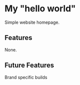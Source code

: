 <div>
<h1> My "hello world" </h1>
<p>Simple website homepage.</p>
</div>

<div>
<h2>Features</h2>
<p>None.</p>

<div>
<h2>Future Features</h2>
<p>Brand specific builds</p>


